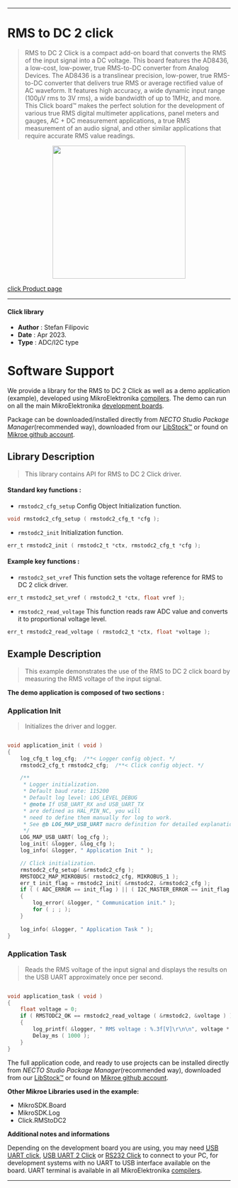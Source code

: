 
---
# RMS to DC 2 click

> RMS to DC 2 Click is a compact add-on board that converts the RMS of the input signal into a DC voltage. This board features the AD8436, a low-cost, low-power, true RMS-to-DC converter from Analog Devices. The AD8436 is a translinear precision, low-power, true RMS-to-DC converter that delivers true RMS or average rectified value of AC waveform. It features high accuracy, a wide dynamic input range (100μV rms to 3V rms), a wide bandwidth of up to 1MHz, and more. This Click board™ makes the perfect solution for the development of various true RMS digital multimeter applications, panel meters and gauges, AC + DC measurement applications, a true RMS measurement of an audio signal, and other similar applications that require accurate RMS value readings.

<p align="center">
  <img src="https://download.mikroe.com/images/click_for_ide/rmstodc2_click.png" height=300px>
</p>

[click Product page](https://www.mikroe.com/rms-to-dc-2-click)

---


#### Click library

- **Author**        : Stefan Filipovic
- **Date**          : Apr 2023.
- **Type**          : ADC/I2C type


# Software Support

We provide a library for the RMS to DC 2 Click
as well as a demo application (example), developed using MikroElektronika
[compilers](https://www.mikroe.com/necto-studio).
The demo can run on all the main MikroElektronika [development boards](https://www.mikroe.com/development-boards).

Package can be downloaded/installed directly from *NECTO Studio Package Manager*(recommended way), downloaded from our [LibStock&trade;](https://libstock.mikroe.com) or found on [Mikroe github account](https://github.com/MikroElektronika/mikrosdk_click_v2/tree/master/clicks).

## Library Description

> This library contains API for RMS to DC 2 Click driver.

#### Standard key functions :

- `rmstodc2_cfg_setup` Config Object Initialization function.
```c
void rmstodc2_cfg_setup ( rmstodc2_cfg_t *cfg );
```

- `rmstodc2_init` Initialization function.
```c
err_t rmstodc2_init ( rmstodc2_t *ctx, rmstodc2_cfg_t *cfg );
```

#### Example key functions :

- `rmstodc2_set_vref` This function sets the voltage reference for RMS to DC 2 click driver.
```c
err_t rmstodc2_set_vref ( rmstodc2_t *ctx, float vref );
```

- `rmstodc2_read_voltage` This function reads raw ADC value and converts it to proportional voltage level.
```c
err_t rmstodc2_read_voltage ( rmstodc2_t *ctx, float *voltage );
```

## Example Description

> This example demonstrates the use of the RMS to DC 2 click board by measuring the RMS voltage of the input signal.

**The demo application is composed of two sections :**

### Application Init

> Initializes the driver and logger.

```c

void application_init ( void )
{
    log_cfg_t log_cfg;  /**< Logger config object. */
    rmstodc2_cfg_t rmstodc2_cfg;  /**< Click config object. */

    /** 
     * Logger initialization.
     * Default baud rate: 115200
     * Default log level: LOG_LEVEL_DEBUG
     * @note If USB_UART_RX and USB_UART_TX 
     * are defined as HAL_PIN_NC, you will 
     * need to define them manually for log to work. 
     * See @b LOG_MAP_USB_UART macro definition for detailed explanation.
     */
    LOG_MAP_USB_UART( log_cfg );
    log_init( &logger, &log_cfg );
    log_info( &logger, " Application Init " );

    // Click initialization.
    rmstodc2_cfg_setup( &rmstodc2_cfg );
    RMSTODC2_MAP_MIKROBUS( rmstodc2_cfg, MIKROBUS_1 );
    err_t init_flag = rmstodc2_init( &rmstodc2, &rmstodc2_cfg );
    if ( ( ADC_ERROR == init_flag ) || ( I2C_MASTER_ERROR == init_flag ) )
    {
        log_error( &logger, " Communication init." );
        for ( ; ; );
    }
    
    log_info( &logger, " Application Task " );
}

```

### Application Task

> Reads the RMS voltage of the input signal and displays the results on the USB UART approximately once per second.

```c

void application_task ( void )
{
    float voltage = 0;
    if ( RMSTODC2_OK == rmstodc2_read_voltage ( &rmstodc2, &voltage ) ) 
    {
        log_printf( &logger, " RMS voltage : %.3f[V]\r\n\n", voltage * RMSTODC2_RMS_VOLTAGE_COEF );
        Delay_ms ( 1000 );
    }
}

```

The full application code, and ready to use projects can be installed directly from *NECTO Studio Package Manager*(recommended way), downloaded from our [LibStock&trade;](https://libstock.mikroe.com) or found on [Mikroe github account](https://github.com/MikroElektronika/mikrosdk_click_v2/tree/master/clicks).

**Other Mikroe Libraries used in the example:**

- MikroSDK.Board
- MikroSDK.Log
- Click.RMStoDC2

**Additional notes and informations**

Depending on the development board you are using, you may need
[USB UART click](https://www.mikroe.com/usb-uart-click),
[USB UART 2 Click](https://www.mikroe.com/usb-uart-2-click) or
[RS232 Click](https://www.mikroe.com/rs232-click) to connect to your PC, for
development systems with no UART to USB interface available on the board. UART
terminal is available in all MikroElektronika
[compilers](https://shop.mikroe.com/compilers).

---
